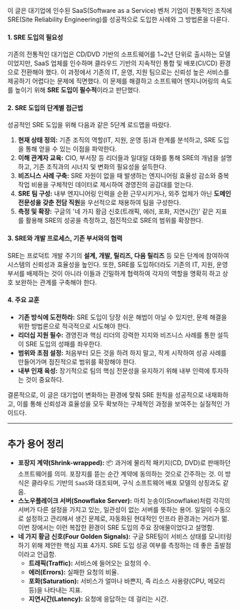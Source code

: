이 글은 대기업에 인수된 SaaS(Software as a Service) 벤처 기업이 전통적인 조직에 SRE(Site Reliability Engineering)를 성공적으로 도입한 사례와 그 방법론을 다룬다.

#### **1. SRE 도입의 필요성**

기존의 전통적인 대기업은 CD/DVD 기반의 소프트웨어를 1~2년 단위로 출시하는 모델이었지만, SaaS 업체를 인수하며 클라우드 기반의 지속적인 통합 및 배포(CI/CD) 환경으로 전환해야 했다. 이 과정에서 기존의 IT, 운영, 지원 팀으로는 신뢰성 높은 서비스를 제공하기 어렵다는 문제에 직면했다. 이 문제를 해결하고 소프트웨어 엔지니어링의 속도를 높이기 위해 **SRE 도입이 필수적**이라고 판단했다.

#### **2. SRE 도입의 단계별 접근법**

성공적인 SRE 도입을 위해 다음과 같은 5단계 로드맵을 따랐다.

1. **현재 상태 정의:** 기존 조직의 역할(IT, 지원, 운영 등)과 한계를 분석하고, SRE 도입을 통해 얻을 수 있는 이점을 파악한다.
2. **이해 관계자 교육:** CIO, 부서장 등 리더들과 일대일 대화를 통해 SRE의 개념을 설명하고, 기존 조직과의 시너지 및 변화의 필요성을 설득한다.
3. **비즈니스 사례 구축:** SRE 자원이 없을 때 발생하는 엔지니어링 효율성 감소와 중복 작업 비용을 구체적인 데이터로 제시하여 경영진의 공감대를 얻는다.
4. **SRE 팀 구성:** 내부 엔지니어링 인력을 순환 근무시키거나, 외주 업체가 아닌 **도메인 전문성을 갖춘 전담 직원**을 우선적으로 채용하여 팀을 구성한다.
5. **측정 및 확장:** 구글의 '네 가지 황금 신호(트래픽, 에러, 포화, 지연시간)' 같은 지표를 활용해 SRE의 성공을 측정하고, 점진적으로 SRE의 범위를 확장한다.

#### **3. SRE와 개발 프로세스, 기존 부서와의 협력**

SRE는 프로덕트 개발 주기의 **설계, 개발, 릴리즈, 다음 릴리즈** 등 모든 단계에 참여하여 시스템의 신뢰성과 효율성을 높인다. 또한, SRE를 도입하더라도 기존의 IT, 지원, 운영 부서를 배제하는 것이 아니라 이들과 긴밀하게 협력하여 각자의 역할을 명확히 하고 상호 보완하는 관계를 구축해야 한다.

#### **4. 주요 교훈**
- **기존 방식에 도전하라:** SRE 도입이 당장 쉬운 해법이 아닐 수 있지만, 문제 해결을 위한 방법론으로 적극적으로 시도해야 한다.
- **리더십 지원 필수:** 경영진과 핵심 리더의 강력한 지지와 비즈니스 사례를 통한 설득이 SRE 도입의 성패를 좌우한다.
- **범위와 초점 설정:** 처음부터 모든 것을 하려 하지 말고, 작게 시작하여 성공 사례를 만들어가며 점진적으로 범위를 확장해야 한다.
- **내부 인재 육성:** 장기적으로 팀의 핵심 전문성을 유지하기 위해 내부 인력에 투자하는 것이 중요하다.

결론적으로, 이 글은 대기업이 변화하는 환경에 맞춰 SRE 원칙을 성공적으로 내재화하고, 이를 통해 신뢰성과 효율성을 모두 확보하는 구체적인 과정을 보여주는 실질적인 가이드다.

---
## **추가 용어 정리**
- **포장지 계약(Shrink-wrapped):** 📦 과거에 물리적 패키지(CD, DVD)로 판매하던 소프트웨어를 의미. 포장지를 뜯는 순간 계약에 동의하는 것으로 간주하는 것. 이 방식은 클라우드 기반의 `SaaS`와 대조되며, 구식 소프트웨어 배포 모델의 상징과도 같음.
- **스노우플레이크 서버(Snowflake Server):** 마치 눈송이(Snowflake)처럼 각각의 서버가 다른 설정을 가지고 있는, 일관성이 없는 서버를 뜻하는 용어. 일일이 수동으로 설정하고 관리해서 생긴 문제로, 자동화된 현대적인 인프라 환경과는 거리가 멂. 이번 장에서는 이런 복잡한 환경이 SRE 도입의 주요 장애물이었다고 설명함.
- **네 가지 황금 신호(Four Golden Signals):** 구글 SRE팀이 서비스 상태를 모니터링하기 위해 제안한 핵심 지표 4가지. SRE 도입 성공 여부를 측정하는 데 좋은 출발점이라고 언급함.
    - **트래픽(Traffic):** 서비스에 들어오는 요청의 수.
    - **에러(Errors):** 실패한 요청의 비율.
    - **포화(Saturation):** 서비스가 얼마나 바쁜지, 즉 리소스 사용량(CPU, 메모리 등)을 나타내는 지표.
    - **지연시간(Latency):** 요청에 응답하는 데 걸리는 시간.